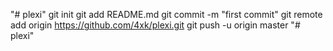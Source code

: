 "# plexi"  git init git add README.md git commit -m "first commit" git remote add origin https://github.com/4xk/plexi.git git push -u origin master
"# plexi" 
